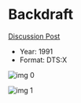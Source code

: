 # Backdraft

[Discussion Post](https://www.avsforum.com/threads/bass-eq-for-filtered-movies.2995212/post-58030540)

* Year: 1991
* Format: DTS:X

![img 0](https://i.imgur.com/o38CpsQ.jpg)

![img 1](https://i.imgur.com/768W4O0.jpg)


